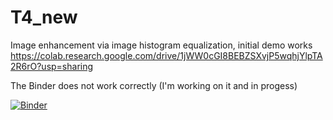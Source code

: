 # T4_new

Image enhancement via image histogram equalization, initial demo works https://colab.research.google.com/drive/1jWW0cGI8BEBZSXvjP5wqhjYlpTA2R6rO?usp=sharing  

The Binder does not work correctly (I'm working on it and in progess) 

[![Binder](https://mybinder.org/badge_logo.svg)](https://mybinder.org/v2/gh/atiehmk/T4_new/HEAD?urlpath=%2Fvoila%2Frender%2FT4final.ipynb)
